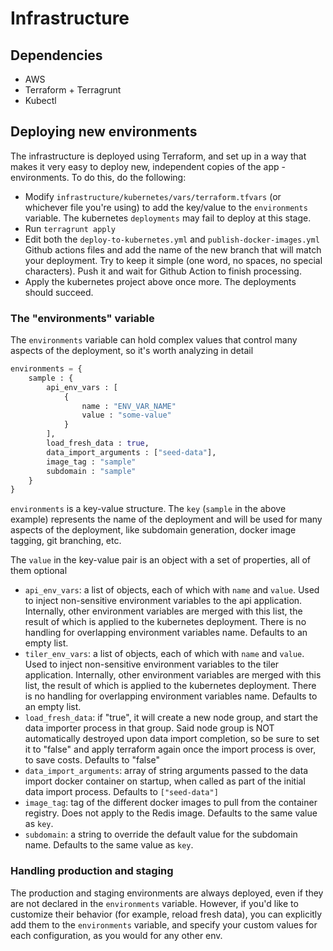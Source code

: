 # Infrastructure

## Dependencies

- AWS
- Terraform + Terragrunt
- Kubectl

## Deploying new environments

The infrastructure is deployed using Terraform, and set up in a way that makes it very easy to deploy new, independent
copies of the app - environments. To do this, do the following:

- Modify `infrastructure/kubernetes/vars/terraform.tfvars` (or whichever file you're using) to add the key/value to
  the `environments` variable. The kubernetes `deployments` may fail to deploy at this stage.
- Run `terragrunt apply`
- Edit both the `deploy-to-kubernetes.yml` and `publish-docker-images.yml` Github actions files and add the name of the
  new branch that will match your deployment. Try to keep it simple (one word, no spaces, no special characters). Push
  it and wait for Github Action to finish processing.
- Apply the kubernetes project above once more. The deployments should succeed.

### The "environments" variable

The `environments` variable can hold complex values that control many aspects of the deployment, so it's worth analyzing
in detail

```terraform
environments = {
	sample : {
		api_env_vars : [
			{
				name : "ENV_VAR_NAME"
				value : "some-value"
			}
		],
		load_fresh_data : true,
		data_import_arguments : ["seed-data"],
		image_tag : "sample"
		subdomain : "sample"
	}
}
```

`environments` is a key-value structure. The `key` (`sample` in the above example) represents the name of the deployment
and will be used for many aspects of the deployment, like subdomain generation, docker image tagging, git branching,
etc.

The `value` in the key-value pair is an object with a set of properties, all of them optional

- `api_env_vars`: a list of objects, each of which with `name` and `value`. Used to inject non-sensitive environment
  variables to the api application. Internally, other environment variables are merged with this list, the result of
  which is applied to the kubernetes deployment. There is no handling
  for overlapping environment variables name. Defaults to an empty list.
- `tiler_env_vars`: a list of objects, each of which with `name` and `value`. Used to inject non-sensitive environment
  variables to the tiler application. Internally, other environment variables are merged with this list, the result of
  which is applied to the kubernetes deployment. There is no handling
  for overlapping environment variables name. Defaults to an empty list.
- `load_fresh_data`: if "true", it will create a new node group, and start the data importer process in that group. Said
  node group is NOT automatically destroyed upon data import completion, so be sure to set it to "false" and apply
  terraform again once the import process is over, to save costs. Defaults to "false"
- `data_import_arguments`: array of string arguments passed to the data import docker container on startup, when called
  as part of the initial data import process. Defaults to `["seed-data"]`
- `image_tag`: tag of the different docker images to pull from the container registry. Does not apply to the Redis
  image. Defaults to the same value as `key`.
- `subdomain`: a string to override the default value for the subdomain name. Defaults to the same value as `key`.

### Handling production and staging

The production and staging environments are always deployed, even if they are not declared in the `environments` variable.
However, if you'd like to customize their behavior (for example, reload fresh data), you can explicitly add them to the
`environments` variable, and specify your custom values for each configuration, as you would for any other env.
